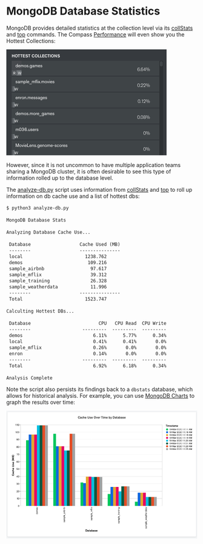 # MongoDB Database Statistics

MongoDB provides detailed statistics at the collection level via its [collStats](https://docs.mongodb.com/manual/reference/command/collStats/#dbcmd.collStats) and [top](https://docs.mongodb.com/manual/reference/command/top/) commands. The Compass [Performance](http://docs.mongodb.com/compass/master/performance/) will even show you the Hottest Collections:

![Hottest Collections](images/hottest_collections.png)

However, since it is not uncommon to have multiple application teams sharing a MongoDB cluster, it is often desirable to see this type of information rolled up to the database level. 

The [analyze-db.py](analyze-db.py) script uses information from [collStats](https://docs.mongodb.com/manual/reference/command/collStats/#dbcmd.collStats) and [top](https://docs.mongodb.com/manual/reference/command/top/) to roll up information on db cache use and a list of hottest dbs:

```
$ python3 analyze-db.py

MongoDB Database Stats

Analyzing Database Cache Use...

 Database                  Cache Used (MB)
 --------                  ---------------
 local                       1238.762
 demos                        109.216
 sample_airbnb                 97.617
 sample_mflix                  39.312
 sample_training               26.328
 sample_weatherdata            11.996
 --------                  ---------------
 Total                       1523.747

Calculting Hottest DBs...

 Database                         CPU   CPU Read  CPU Write
 --------                   ---------  ---------  ---------
 demos                          6.11%      5.77%      0.34%
 local                          0.41%      0.41%       0.0%
 sample_mflix                   0.26%       0.0%       0.0%
 enron                          0.14%       0.0%       0.0%
 --------                   ---------  ---------  ---------
 Total                          6.92%      6.18%      0.34%

Analysis Complete
```

Note the script also persists its findings back to a `dbstats` database, which allows for historical analysis. For example, you can use [MongoDB Charts](https://www.mongodb.com/products/charts) to graph the results over time:

![Cache Use Over Time by Database](images/cache_chart.png)

